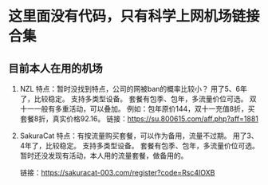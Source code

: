 # 这里面没有代码，只有科学上网机场链接合集

## 目前本人在用的机场

1. NZL
   特点：暂时没找到特点，公司的网被ban的概率比较小？
         用了5、6年了，比较稳定。
         支持多类型设备。
         套餐有包季、包年，多流量价位可选。
         双十一一般有多重活动，可以叠加。
         例如：包年原价144，双十一充值8折，买套餐8折，真实价格92.16。
   链接：https://su.800615.com/aff.php?aff=1881

3. SakuraCat
   特点：有按流量购买套餐，可以作为备用，流量不过期。
         用了3、4年了，比较稳定。
         支持多类型设备。
         套餐有包季、包年，多流量价位可选。
         暂时还没发现有活动，本人用的流量套餐，做备用的。
         
   链接：https://sakuracat-003.com/register?code=Rsc4IOXB

